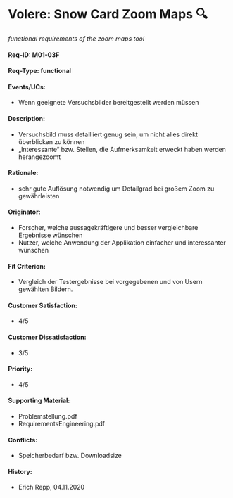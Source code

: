 # Volere: Snow Card Zoom Maps :mag:
*functional requirements of the zoom maps tool*

#### Req-ID: M01-03F
#### Req-Type: functional
#### Events/UCs: 
- Wenn geeignete Versuchsbilder bereitgestellt werden müssen
#### Description:
- Versuchsbild muss detailliert genug sein, um nicht alles direkt überblicken zu können
- „Interessante“ bzw. Stellen, die Aufmerksamkeit erweckt haben werden herangezoomt
#### Rationale: 
- sehr gute Auflösung notwendig um Detailgrad bei großem Zoom zu gewährleisten 
#### Originator: 
- Forscher, welche aussagekräftigere und besser vergleichbare Ergebnisse wünschen
- Nutzer, welche Anwendung der Applikation einfacher und interessanter wünschen
#### Fit Criterion:
- Vergleich der Testergebnisse bei vorgegebenen und von Usern gewählten Bildern.
#### Customer Satisfaction: 
- 4/5
#### Customer Dissatisfaction:
- 3/5
#### Priority:
- 4/5
#### Supporting Material:
- Problemstellung.pdf
- RequirementsEngineering.pdf
#### Conflicts:
- Speicherbedarf bzw. Downloadsize
#### History:
- Erich Repp, 04.11.2020
